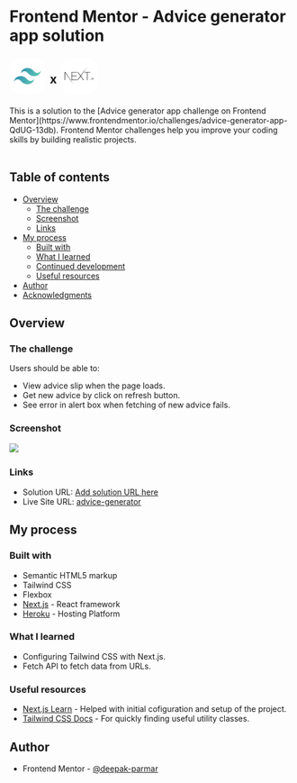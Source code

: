# Frontend Mentor - Advice generator app solution

<div style="display: flex; align-items: center;">
<img src="https://raw.githubusercontent.com/github/explore/882462b8ecc337fd9c9b2572bc463a1cbc88fb6a/topics/tailwind/tailwind.png" width=64 height=64 style="border-radius: 1rem" />
&nbsp;&nbsp;<h2>x</h2>&nbsp;&nbsp;
<img src="https://raw.githubusercontent.com/github/explore/28b02bbc9ad9f7a503c43775aebeb515dc2da5fc/topics/nextjs/nextjs.png" width=64 height=64 style="border-radius: 1rem" /></div>
<br>
This is a solution to the [Advice generator app challenge on Frontend Mentor](https://www.frontendmentor.io/challenges/advice-generator-app-QdUG-13db). Frontend Mentor challenges help you improve your coding skills by building realistic projects.
<br/><br/>

## Table of contents

- [Overview](#overview)
  - [The challenge](#the-challenge)
  - [Screenshot](#screenshot)
  - [Links](#links)
- [My process](#my-process)
  - [Built with](#built-with)
  - [What I learned](#what-i-learned)
  - [Continued development](#continued-development)
  - [Useful resources](#useful-resources)
- [Author](#author)
- [Acknowledgments](#acknowledgments)


## Overview

### The challenge

Users should be able to:

- View advice slip when the page loads.
- Get new advice by click on refresh button.
- See error in alert box when fetching of new advice fails.

### Screenshot

![](./images/screenshot.png)

### Links

- Solution URL: [Add solution URL here](https://your-solution-url.com)
- Live Site URL: [advice-generator](https://advice-generator.herokuapp.com/)

## My process

### Built with

- Semantic HTML5 markup
- Tailwind CSS
- Flexbox
- [Next.js](https://www.nextjs.org/) - React framework
- [Heroku](https://www.heroku.com) - Hosting Platform


### What I learned

- Configuring Tailwind CSS with Next.js.
- Fetch API to fetch data from URLs.

### Useful resources

- [Next.js Learn](https://nextjs.org/learn) - Helped with initial cofiguration and setup of the project.
- [Tailwind CSS Docs](https://tailwindcss.com/docs) - For quickly finding useful utility classes.

## Author

- Frontend Mentor - [@deepak-parmar](https://www.frontendmentor.io/profile/deepak-parmar)

